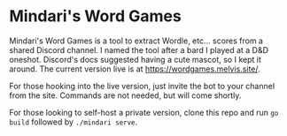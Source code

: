 # Mindari's Word Games

Mindari's Word Games is a tool to extract Wordle, etc... scores from a shared Discord channel. I named the tool after a bard I played at a D&D oneshot. Discord's docs suggested having a cute mascot, so I kept it around. The current version live is at https://wordgames.melvis.site/. 

For those hooking into the live version, just invite the bot to your channel from the site. Commands are not needed, but will come shortly.

For those looking to self-host a private version, clone this repo and run `go build` followed by `./mindari serve`.
